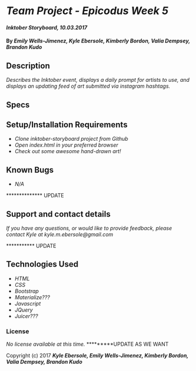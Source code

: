 # _Team Project - Epicodus Week 5_

#### _Inktober Storyboard, 10.03.2017_

#### By _**Emily Wells-Jimenez, Kyle Ebersole, Kimberly Bordon, Valia Dempsey, Brandon Kudo**_

## Description

_Describes the Inktober event, displays a daily prompt for artists to use, and displays an updating feed of art submitted via instagram hashtags._

## Specs

<!-- INSERT SPEC TABLE -->
<!-- http://www.tablesgenerator.com/markdown_tables -->

## Setup/Installation Requirements

* _Clone inktober-storyboard project from Github_
* _Open index.html in your preferred browser_
* _Check out some awesome hand-drawn art!_

## Known Bugs

* _N/A_

************** UPDATE

## Support and contact details

_If you have any questions, or would like to provide feedback, please contact Kyle at kyle.m.ebersole@gmail.com_

*********** UPDATE

## Technologies Used

* _HTML_
* _CSS_
* _Bootstrap_
* _Materialize???_
* _Javascript_
* _JQuery_
* _Juicer???_

### License

*No license available at this time.*
*********UPDATE AS WE WANT

Copyright (c) 2017 **_Kyle Ebersole, Emily Wells-Jimenez, Kimberly Bordon, Valia Dempsey, Brandon Kudo_**
